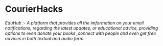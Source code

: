 # CourierHacks
###### EduHub :- A platform that provides all the imformation on your email notifications, regarding the latest updates, or educational advice, providing options to even donate your books ,connect with people and even get free advices in both textual and audio form.
